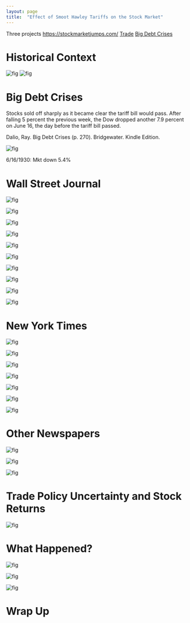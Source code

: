 ```yaml
---
layout: page
title:  "Effect of Smoot Hawley Tariffs on the Stock Market"
---
```


Three projects
<a href="https://stockmarketjumps.com/" title="b1">https://stockmarketjumps.com/</a>
<a href="https://papers.ssrn.com/sol3/papers.cfm?abstract_id=3340700" title="b1">Trade</a>
<a href="https://smile.amazon.com/Big-Debt-Crises-Ray-Dalio-ebook/dp/B07GLBHM48/ref=sr_1_2?dchild=1&keywords=debt+crises+dalio&qid=1596130405&sr=8-2" title="b1">Big Debt Crises</a>


# Historical Context

![fig](/Post_Images/7_31_2020/sh.PNG)
![fig](/Post_Images/7_31_2020/dist.PNG)


# Big Debt Crises

Stocks sold off sharply as it became clear the tariff bill would pass. After falling 5 percent the previous week, the Dow dropped another 7.9 percent on June 16, the day before the tariff bill passed.

Dalio, Ray. Big Debt Crises (p. 270). Bridgewater. Kindle Edition. 

![fig](/Post_Images/7_31_2020/sh.PNG)

6/16/1930: Mkt down 5.4%


# Wall Street Journal

![fig](/Post_Images/7_31_2020/strongwords1.PNG)

![fig](/Post_Images/7_31_2020/strongwords2.PNG)

![fig](/Post_Images/7_31_2020/benefits.PNG)

![fig](/Post_Images/7_31_2020/benefits2.PNG)

![fig](/Post_Images/7_31_2020/benefit3.PNG)

![fig](/Post_Images/7_31_2020/retaliation.PNG)

![fig](/Post_Images/7_31_2020/copper.PNG)

![fig](/Post_Images/7_31_2020/wsj.PNG)

![fig](/Post_Images/7_31_2020/wsj2.PNG)

![fig](/Post_Images/7_31_2020/wsj3.PNG)



# New York Times

![fig](/Post_Images/7_31_2020/nyt1.PNG)

![fig](/Post_Images/7_31_2020/nyt2.PNG)

![fig](/Post_Images/7_31_2020/facts.PNG)

![fig](/Post_Images/7_31_2020/smoot.PNG)

![fig](/Post_Images/7_31_2020/commodities.PNG)

![fig](/Post_Images/7_31_2020/uncertainty.PNG)

![fig](/Post_Images/7_31_2020/uncertainty2.PNG)

# Other Newspapers

![fig](/Post_Images/7_31_2020/wp.PNG)

![fig](/Post_Images/7_31_2020/ct.PNG)

![fig](/Post_Images/7_31_2020/lat.PNG)

# Trade Policy Uncertainty and Stock Returns

![fig](/Post_Images/7_31_2020/fig2.PNG)

# What Happened?

![fig](/Post_Images/7_31_2020/timing.PNG)

![fig](/Post_Images/7_31_2020/trading.PNG)

![fig](/Post_Images/7_31_2020/rets.PNG)

# Wrap Up

